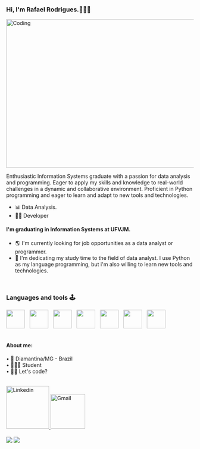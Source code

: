 ### Hi, I'm Rafael Rodrigues.👋👨‍💻

<img align="center" alt="Coding" width="980" height="400" src="https://cdn.dribbble.com/users/1162077/screenshots/3848914/programmer.gif">

Enthusiastic Information Systems graduate with a passion for data analysis and programming. Eager to apply my skills and knowledge to real-world challenges in a dynamic and collaborative environment. Proficient in Python programming and eager to learn and adapt to new tools and technologies.


- 📊  Data Analysis.
- 👨‍💻  Developer

#### I'm graduating in Information Systems at UFVJM.
- 🌎  I'm currently looking for job opportunities as a data analyst or programmer.
- 🌱  I'm dedicating my study time to the field of data analyst. I use Python as my language programming, but i'm also willing to learn new tools and technologies.


<div  align="left"> 
  <div style="display: inline_block"><br>
    <h3 align="left">Languages and tools 🕹️</h3>
      <img align="left" width="50px" style="padding-right:10px;" src="https://cdn.jsdelivr.net/gh/devicons/devicon/icons/java/java-original-wordmark.svg" width="80"/> 
      <img align="left" width="50px" style="padding-right:10px;" src="https://cdn.jsdelivr.net/gh/devicons/devicon/icons/python/python-original-wordmark.svg" width="80"/>         
      <img align="left" width="50px" style="padding-right:10px;" src="https://cdn.jsdelivr.net/gh/devicons/devicon/icons/numpy/numpy-original-wordmark.svg" width="80"/>
      <img align="left" width="50px" style="padding-right:10px;" src="https://cdn.jsdelivr.net/gh/devicons/devicon/icons/pandas/pandas-original-wordmark.svg" width="80"/>
      <img align="left" width="50px" style="padding-right:10px;" src="https://cdn.jsdelivr.net/gh/devicons/devicon/icons/mysql/mysql-original-wordmark.svg" width="80"/>
      <img align="left" width="50px" style="padding-right:10px;" src="https://cdn.jsdelivr.net/gh/devicons/devicon/icons/django/django-plain-wordmark.svg" width="80"/>
      <img align="left" width="50px" style="padding-right:10px;" src="https://cdn.jsdelivr.net/gh/devicons/devicon/icons/git/git-original.svg" width="60"/>
</div>
<br>
<br>
<br>
<br>


#### About me:
•  📍 Diamantina/MG - Brazil <br>
•  👨🏽‍🎓 Student <br>
•  👨‍💻 Let's code? <br>
<br>

<a align="left" href = "https://www.linkedin.com/in/rafael-rodrigues-469b0b239/">
  <img width="115" alt="Linkedin" src="https://img.shields.io/badge/linkedin-%230077B5.svg?style=for-the-badge&logo=linkedin&logoColor=white">
</a>
<a href = "mailto: rafarodrigues919@gmail.com">
<img width="93" alt="Gmail" src="https://img.shields.io/badge/Gmail-D14836?style=for-the-badge&logo=gmail&logoColor=white">
</a>
<br/>
<br/>
<div style="display: inline_block">
  
  <img align="center" src="https://streak-stats.demolab.com/?user=Rafadrodrigues&theme=highcontrast">
  <img align="center" src="https://github-readme-stats.vercel.app/api/top-langs/?username=Rafadrodrigues&hide_progress=false&theme=highcontrast" />
</div>
<br>

<!--
Here are some ideas to get you started:

- 🔭 I’m currently looking for a job ...
- 🌱 I’m currently learning Python...
- 👯 I’m looking to collaborate on ...
- 🤔 I’m looking for help with ...
- 💬 Ask me about ...
- 📫 How to reach me: ...
- 😄 Pronouns: ...
- ⚡ Fun fact: ...
-->
